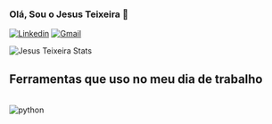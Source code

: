 ### Olá, Sou o Jesus Teixeira 👋

[![Linkedin](https://img.shields.io/badge/LinkedIn-0077B5?style=for-the-badge&logo=linkedin&logoColor=white)](www.linkedin.com/in/jesus-teixeira)
[![Gmail](https://img.shields.io/badge/Gmail-D14836?style=for-the-badge&logo=gmail&logoColor=white)](www.linkedin.com/in/jesus-teixeira)

![Jesus Teixeira Stats](https://github-readme-stats.vercel.app/api?username=Jesus-Teixeira-DS98&show_icons=true&theme=tokyonight)
                
## Ferramentas que uso no meu dia de trabalho 

<div style ="display: inline_bllock"><br/>
  <img aling ="center" alt="python" src = "https://img.shields.io/badge/Python-3776AB?style=for-the-badge&logo=python&logoColor=white" />
</div>


<!--
**Jesus-Teixeira-DS98/Jesus-Teixeira-DS98** is a ✨ _special_ ✨ repository because its `README.md` (this file) appears on your GitHub profile.

Here are some ideas to get you started:

- 🔭 I’m currently working on ...
- 🌱 I’m currently learning ...
- 👯 I’m looking to collaborate on ...
- 🤔 I’m looking for help with ...
- 💬 Ask me about ...
- 📫 How to reach me: ...
- 😄 Pronouns: ...
- ⚡ Fun fact: ...
-->
